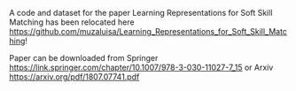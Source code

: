 A code and dataset for the paper Learning Representations for Soft Skill Matching
has been relocated here https://github.com/muzaluisa/Learning_Representations_for_Soft_Skill_Matching!

Paper can be downloaded from Springer https://link.springer.com/chapter/10.1007/978-3-030-11027-7_15 or Arxiv https://arxiv.org/pdf/1807.07741.pdf

